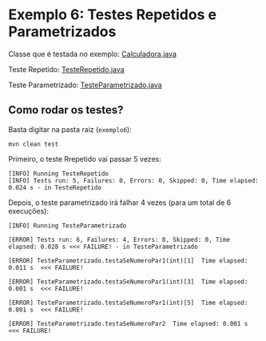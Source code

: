 # Exemplo 6: Testes Repetidos e Parametrizados

Classe que é testada no exemplo: 
[Calculadora.java](https://github.com/mtov/ESM-ExemplosCodigo/blob/master/cap8/exemplo6/src/main/java/exemplo6/Calculadora.java)

Teste Repetido: 
[TesteRepetido.java](https://github.com/mtov/ESM-ExemplosCodigo/blob/master/cap8/exemplo6/src/test/java/exemplo6/TesteRepetido.java)

Teste Parametrizado: 
[TesteParametrizado.java](https://github.com/mtov/ESM-ExemplosCodigo/blob/master/cap8/exemplo6/src/test/java/exemplo6/TesteParametrizado.java)


## Como rodar os testes?

Basta digitar na pasta raiz (`exemplo6`):

```mvn clean test```

Primeiro, o teste Rrepetido vai passar 5 vezes:

```console
[INFO] Running TesteRepetido
[INFO] Tests run: 5, Failures: 0, Errors: 0, Skipped: 0, Time elapsed: 0.024 s - in TesteRepetido
```

Depois, o teste parametrizado irá falhar 4 vezes (para um total de 6 execuções):

```console
[INFO] Running TesteParametrizado

[ERROR] Tests run: 6, Failures: 4, Errors: 0, Skipped: 0, Time elapsed: 0.028 s <<< FAILURE! - in TesteParametrizado

[ERROR] TesteParametrizado.testaSeNumeroPar1(int)[1]  Time elapsed: 0.011 s  <<< FAILURE!

[ERROR] TesteParametrizado.testaSeNumeroPar1(int)[3]  Time elapsed: 0.001 s  <<< FAILURE!

[ERROR] TesteParametrizado.testaSeNumeroPar1(int)[5]  Time elapsed: 0.001 s  <<< FAILURE!

[ERROR] TesteParametrizado.testaSeNumeroPar2  Time elapsed: 0.001 s  <<< FAILURE!

```
